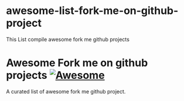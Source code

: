 # awesome-list-fork-me-on-github-project
This List compile awesome fork me github projects
# Awesome Fork me on github projects [![Awesome](https://cdn.rawgit.com/sindresorhus/awesome/d7305f38d29fed78fa85652e3a63e154dd8e8829/media/badge.svg)](https://github.com/sindresorhus/awesome)

A curated list of awesome fork me github project.
